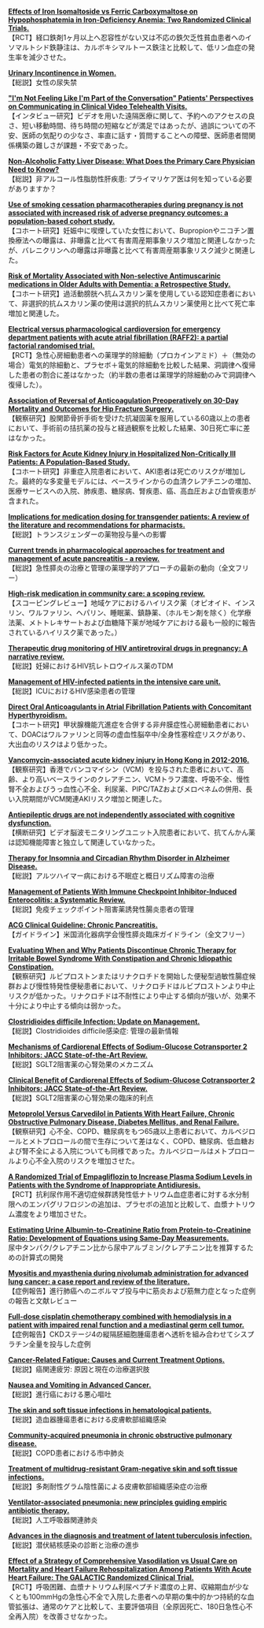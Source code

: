 [**Effects of Iron Isomaltoside vs Ferric Carboxymaltose on Hypophosphatemia in Iron-Deficiency Anemia: Two Randomized Clinical Trials.**](https://www.ncbi.nlm.nih.gov/pubmed/32016310)  
【RCT】経口鉄剤1ヶ月以上へ忍容性がない又は不応の鉄欠乏性貧血患者へのイソマルトシド鉄静注は、カルボキシマルトース鉄注と比較して、低リン血症の発生率を減少させた。

[**Urinary Incontinence in Women.**](https://www.ncbi.nlm.nih.gov/pubmed/32016335)  
【総説】女性の尿失禁

[**"I'm Not Feeling Like I'm Part of the Conversation" Patients' Perspectives on Communicating in Clinical Video Telehealth Visits.**](https://www.ncbi.nlm.nih.gov/pubmed/32016705)  
【インタビュー研究】ビデオを用いた遠隔医療に関して、予約へのアクセスの良さ、短い移動時間、待ち時間の短縮などが満足ではあったが、過誤についての不安、医師の気配りの少なさ、率直に話す・質問することへの障壁、医師患者間関係構築の難しさが課題・不安であった。

[**Non-Alcoholic Fatty Liver Disease: What Does the Primary Care Physician Need to Know?**](https://www.ncbi.nlm.nih.gov/pubmed/32017891)  
【総説】非アルコール性脂肪性肝疾患: プライマリケア医は何を知っている必要がありますか？

[**Use of smoking cessation pharmacotherapies during pregnancy is not associated with increased risk of adverse pregnancy outcomes: a population-based cohort study.**](https://www.ncbi.nlm.nih.gov/pubmed/32019533)  
【コホート研究】妊娠中に喫煙していた女性において、Bupropionやニコチン置換療法への曝露は、非曝露と比べて有害周産期事象リスク増加と関連しなかったが、バレニクリンへの曝露は非曝露と比べて有害周産期事象リスク減少と関連した。

[**Risk of Mortality Associated with Non-selective Antimuscarinic medications in Older Adults with Dementia: a Retrospective Study.**](https://www.ncbi.nlm.nih.gov/pubmed/32026255)  
【コホート研究】過活動膀胱へ抗ムスカリン薬を使用している認知症患者において、非選択的抗ムスカリン薬の使用は選択的抗ムスカリン薬使用と比べて死亡率増加と関連した。

[**Electrical versus pharmacological cardioversion for emergency department patients with acute atrial fibrillation (RAFF2): a partial factorial randomised trial.**](https://www.ncbi.nlm.nih.gov/pubmed/32007169)  
【RCT】急性心房細動患者への薬理学的除細動（プロカインアミド）＋（無効の場合）電気的除細動と、プラセボ＋電気的除細動を比較した結果、洞調律へ復帰した患者の割合に差はなかった（約半数の患者は薬理学的除細動のみで洞調律へ復帰した）。

[**Association of Reversal of Anticoagulation Preoperatively on 30-Day Mortality and Outcomes for Hip Fracture Surgery.**](https://www.ncbi.nlm.nih.gov/pubmed/32007455)  
【観察研究】股関節骨折手術を受けた抗凝固薬を服用している60歳以上の患者において、手術前の拮抗薬の投与と経過観察を比較した結果、30日死亡率に差はなかった。

[**Risk Factors for Acute Kidney Injury in Hospitalized Non-Critically Ill Patients: A Population-Based Study.**](https://www.ncbi.nlm.nih.gov/pubmed/32008812)  
【コホート研究】非重症入院患者において、AKI患者は死亡のリスクが増加した。最終的な多変量モデルには、ベースラインからの血清クレアチニンの増加、医療サービスへの入院、肺疾患、糖尿病、腎疾患、癌、高血圧および血管疾患が含まれた。

[**Implications for medication dosing for transgender patients: A review of the literature and recommendations for pharmacists.**](https://www.ncbi.nlm.nih.gov/pubmed/32012216)  
【総説】トランスジェンダーの薬物投与量への影響

[**Current trends in pharmacological approaches for treatment and management of acute pancreatitis - a review.**](https://www.ncbi.nlm.nih.gov/pubmed/32012276)  
【総説】急性膵炎の治療と管理の薬理学的アプローチの最新の動向（全文フリー）

[**High-risk medication in community care: a scoping review.**](https://www.ncbi.nlm.nih.gov/pubmed/32025751)  
【スコーピングレビュー】地域ケアにおけるハイリスク薬（オピオイド、インスリン、ワルファリン、ヘパリン、睡眠薬、鎮静薬、（ホルモン剤を除く）化学療法薬、メトトレキサートおよび血糖降下薬が地域ケアにおける最も一般的に報告されているハイリスク薬であった。）

[**Therapeutic drug monitoring of HIV antiretroviral drugs in pregnancy: A narrative review.**](https://www.ncbi.nlm.nih.gov/pubmed/32004247)  
【総説】妊婦におけるHIV抗レトロウイルス薬のTDM

[**Management of HIV-infected patients in the intensive care unit.**](https://www.ncbi.nlm.nih.gov/pubmed/32016535)  
【総説】ICUにおけるHIV感染患者の管理

[**Direct Oral Anticoagulants in Atrial Fibrillation Patients with Concomitant Hyperthyroidism.**](https://www.ncbi.nlm.nih.gov/pubmed/32009154)  
【コホート研究】甲状腺機能亢進症を合併する非弁膜症性心房細動患者において、DOACはワルファリンと同等の虚血性脳卒中/全身性塞栓症リスクがあり、大出血のリスクはより低かった。

[**Vancomycin-associated acute kidney injury in Hong Kong in 2012-2016.**](https://www.ncbi.nlm.nih.gov/pubmed/32013870)  
【観察研究】香港でバンコマイシン（VCM）を投与された患者において、高齢、より高いベースラインのクレアチニン、VCMトラフ濃度、呼吸不全、慢性腎不全およびうっ血性心不全、利尿薬、PIPC/TAZおよびメロペネムの併用、長い入院期間がVCM関連AKIリスク増加と関連した。

[**Antiepileptic drugs are not independently associated with cognitive dysfunction.**](https://www.ncbi.nlm.nih.gov/pubmed/32015172)  
【横断研究】ビデオ脳波モニタリングユニット入院患者において、抗てんかん薬は認知機能障害と独立して関連していなかった。

[**Therapy for Insomnia and Circadian Rhythm Disorder in Alzheimer Disease.**](https://www.ncbi.nlm.nih.gov/pubmed/32025925)  
【総説】アルツハイマー病における不眠症と概日リズム障害の治療

[**Management of Patients With Immune Checkpoint Inhibitor-Induced Enterocolitis: a Systematic Review.**](https://www.ncbi.nlm.nih.gov/pubmed/32007539)  
【総説】免疫チェックポイント阻害薬誘発性腸炎患者の管理

[**ACG Clinical Guideline: Chronic Pancreatitis.**](https://www.ncbi.nlm.nih.gov/pubmed/32022720)  
【ガイドライン】米国消化器病学会慢性膵炎臨床ガイドライン（全文フリー）

[**Evaluating When and Why Patients Discontinue Chronic Therapy for Irritable Bowel Syndrome With Constipation and Chronic Idiopathic Constipation.**](https://www.ncbi.nlm.nih.gov/pubmed/32022721)  
【観察研究】ルビプロストンまたはリナクロチドを開始した便秘型過敏性腸症候群および慢性特発性便秘患者において、リナクロチドはルビプロストンより中止リスクが低かった。リナクロチドは不耐性により中止する傾向が強いが、効果不十分により中止する傾向は弱かった。

[**Clostridioides difficile Infection: Update on Management.**](https://www.ncbi.nlm.nih.gov/pubmed/32003951)  
【総説】Clostridioides difficile感染症: 管理の最新情報

[**Mechanisms of Cardiorenal Effects of Sodium-Glucose Cotransporter 2 Inhibitors: JACC State-of-the-Art Review.**](https://www.ncbi.nlm.nih.gov/pubmed/32000955)  
【総説】SGLT2阻害薬の心腎効果のメカニズム

[**Clinical Benefit of Cardiorenal Effects of Sodium-Glucose Cotransporter 2 Inhibitors: JACC State-of-the-Art Review.**](https://www.ncbi.nlm.nih.gov/pubmed/32000956)  
【総説】SGLT2阻害薬の心腎効果の臨床的利点

[**Metoprolol Versus Carvedilol in Patients With Heart Failure, Chronic Obstructive Pulmonary Disease, Diabetes Mellitus, and Renal Failure.**](https://www.ncbi.nlm.nih.gov/pubmed/32000982)  
【観察研究】心不全、COPD、糖尿病をもつ65歳以上患者において、カルベジロールとメトプロロールの間で生存について差はなく、COPD、糖尿病、低血糖および腎不全による入院についても同様であった。カルベジロールはメトプロロールより心不全入院のリスクを増加させた。

[**A Randomized Trial of Empagliflozin to Increase Plasma Sodium Levels in Patients with the Syndrome of Inappropriate Antidiuresis.**](https://www.ncbi.nlm.nih.gov/pubmed/32019783)  
【RCT】抗利尿作用不適切症候群誘発性低ナトリウム血症患者に対する水分制限へのエンパグリフロジンの追加は、プラセボの追加と比較して、血漿ナトリウム濃度をより増加させた。

[**Estimating Urine Albumin-to-Creatinine Ratio from Protein-to-Creatinine Ratio: Development of Equations using Same-Day Measurements.**](https://www.ncbi.nlm.nih.gov/pubmed/32024663)  
尿中タンパク/クレアチニン比から尿中アルブミン/クレアチニン比を推算するための計算式の開発

[**Myositis and myasthenia during nivolumab administration for advanced lung cancer: a case report and review of the literature.**](https://www.ncbi.nlm.nih.gov/pubmed/32011360)  
【症例報告】進行肺癌へのニボルマブ投与中に筋炎および筋無力症となった症例の報告と文献レビュー

[**Full-dose cisplatin chemotherapy combined with hemodialysis in a patient with impaired renal function and a mediastinal germ cell tumor.**](https://www.ncbi.nlm.nih.gov/pubmed/32011365)  
【症例報告】CKDステージ4の縦隔胚細胞腫瘍患者へ透析を組み合わせてシスプラチン全量を投与した症例

[**Cancer-Related Fatigue: Causes and Current Treatment Options.**](https://www.ncbi.nlm.nih.gov/pubmed/32025928)  
【総説】癌関連疲労: 原因と現在の治療選択肢

[**Nausea and Vomiting in Advanced Cancer.**](https://www.ncbi.nlm.nih.gov/pubmed/32025954)  
【総説】進行癌における悪心嘔吐

[**The skin and soft tissue infections in hematological patients.**](https://www.ncbi.nlm.nih.gov/pubmed/32022740)  
【総説】造血器腫瘍患者における皮膚軟部組織感染

[**Community-acquired pneumonia in chronic obstructive pulmonary disease.**](https://www.ncbi.nlm.nih.gov/pubmed/32022741)  
【総説】COPD患者における市中肺炎

[**Treatment of multidrug-resistant Gram-negative skin and soft tissue infections.**](https://www.ncbi.nlm.nih.gov/pubmed/32022742)  
【総説】多剤耐性グラム陰性菌による皮膚軟部組織感染症の治療

[**Ventilator-associated pneumonia: new principles guiding empiric antibiotic therapy.**](https://www.ncbi.nlm.nih.gov/pubmed/32022743)  
【総説】人工呼吸器関連肺炎

[**Advances in the diagnosis and treatment of latent tuberculosis infection.**](https://www.ncbi.nlm.nih.gov/pubmed/32022744)  
【総説】潜伏結核感染の診断と治療の進歩

[**Effect of a Strategy of Comprehensive Vasodilation vs Usual Care on Mortality and Heart Failure Rehospitalization Among Patients With Acute Heart Failure: The GALACTIC Randomized Clinical Trial.**](https://www.ncbi.nlm.nih.gov/pubmed/31846016)  
【RCT】呼吸困難、血漿ナトリウム利尿ペプチド濃度の上昇、収縮期血が少なくとも100mmHgの急性心不全で入院した患者への早期の集中的かつ持続的な血管拡張は、通常のケアと比較して、主要評価項目（全原因死亡、180日急性心不全再入院）を改善させなかった。

